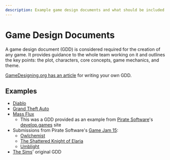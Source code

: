 ```yaml
---
description: Example game design documents and what should be included in one
---
```


# Game Design Documents

A game design document (GDD) is considered required for the creation of any
game. It provides guidance to the whole team working on it and outlines the key
points: the plot, characters, core concepts, game mechanics, and theme.

[GameDesigning.org has an article](https://www.gamedesigning.org/learn/game-design-document/)
for writing your own GDD.

## Examples

- [Diablo](http://www.graybeardgames.com/download/diablo_pitch.pdf)
- [Grand Theft Auto](https://www.gamedevs.org/uploads/grand-theft-auto.pdf)
- [Mass Flux](https://docs.google.com/document/d/1Vl7BMvzUOhbunJrI_X1gUc6x-LAp3aaBiPwHUf27B70)
  - This was a GDD provided as an example from
    [Pirate Software](https://www.gopiratesoftware.com)'s
    [develop.games](https://develop.games) site
- Submissions from Pirate Software's
  [Game Jam 15](https://itch.io/jam/pirate15):
  - [Owlchemist](https://docs.google.com/document/d/1_iPOdIFm9iiRNyMTM2WL3YTD0CGeOks3YKBjTsDJvd8/edit?tab=t.0#heading=h.t6olaicbthga)
  - [The Shattered Knight of Elaria](https://docs.google.com/document/d/1tsumfQjx0CkAsebv9CxLLy0u1VFbNn0Irja9iwpGJoQ/edit?usp=sharing)
  - [Umblight](https://drive.google.com/file/d/1my1OAbhSyYoXz69_WAx3gNQ51LRVyxJD/view?usp=sharing)
- [The Sims](https://donhopkins.com/home/TheSimsDesignDocuments/)' original GDD
